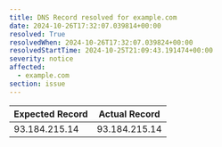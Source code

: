 ```yaml
---
title: DNS Record resolved for example.com
date: 2024-10-26T17:32:07.039814+00:00
resolved: True
resolvedWhen: 2024-10-26T17:32:07.039824+00:00
resolvedStartTime: 2024-10-25T21:09:43.191474+00:00
severity: notice
affected:
  - example.com
section: issue
---
```


| Expected Record  | Actual Record  |
|------------------|----------------|
| 93.184.215.14 | 93.184.215.14 |
